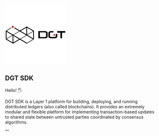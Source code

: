 ![Sawtooth=DGT](bgx/images/dgt-logo.png)

DGT SDK
-------------
Hello! :raised_hand_with_fingers_splayed:

DGT SDK is a Layer 1 platform for building, deploying, and
running distributed ledgers (also called blockchains). It provides an extremely
modular and flexible platform for implementing transaction-based updates to
shared state between untrusted parties coordinated by consensus algorithms.

""
